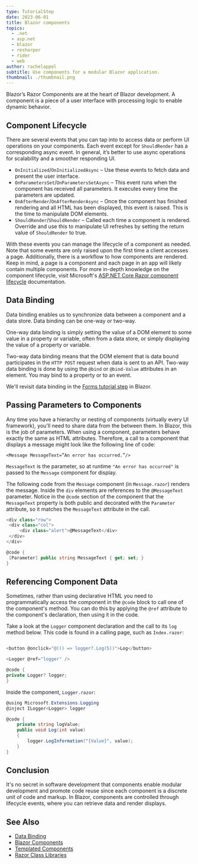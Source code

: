 ```yaml
---
type: TutorialStep
date: 2023-06-01
title: Blazor components
topics:
  - .net
  - asp.net
  - blazor
  - resharper
  - rider
  - web
author: rachelappel
subtitle: Use components for a modular Blazor application.
thumbnail: ./thumbnail.png
---
```


Blazor’s Razor Components are at the heart of Blazor development. A component is a piece of a user interface with processing logic to enable dynamic behavior.

## Component Lifecycle

There are several events that you can tap into to access data or perform UI operations on your components. Each event except for `ShouldRender` has a corresponding async event. In general, it’s better to use async operations for scalability and a smoother responding UI.

- `OnInitialized`/`OnInitializedAsync` – Use these events to fetch data and present the user interface.
- `OnParametersSet`/`OnParametersSetAsync` – This event runs when the component has received all parameters. It executes every time the parameters are updated.
- `OnAfterRender`/`OnAfterRenderAsync` – Once the component has finished rendering and all HTML has been displayed, this event is raised. This is the time to manipulate DOM elements.
- `ShouldRender`/`ShouldRender` – Called each time a component is rendered. Override and use this to manipulate UI refreshes by setting the return value of `ShouldRender` to true.

With these events you can manage the lifecycle of a component as needed. Note that some events are only raised upon the first time a client accesses a page.
Additionally, there is a workflow to how components are rendered. Keep in mind, a page is a component and each page in an app will likely contain multiple components.
For more in-depth knowledge on the component lifecycle, visit Microsoft's [ASP.NET Core Razor component lifecycle](https://learn.microsoft.com/en-us/aspnet/core/blazor/components/lifecycle) documentation.

## Data Binding

Data binding enables us to synchronize data between a component and a data store. Data binding can be one-way or two-way.

One-way data binding is simply setting the value of a DOM element to some value in a property or variable, often from a data store, or simply displaying the value of a property or variable.

Two-way data binding means that the DOM element that is data bound participates in the `HTTP POST` request when data is sent to an API. Two-way data binding is done by using the `@bind` or `@bind-Value` attributes in an element. You may bind to a property or to an event.

We'll revisit data binding in the [Forms tutorial step](../forms/) in Blazor.

## Passing Parameters to Components

Any time you have a hierarchy or nesting of components (virtually every UI framework), you'll need to share data from the between them. In Blazor, this is the job of parameters. When using a component, parameters behave exactly the same as HTML attributes. Therefore, a call to a component that displays a message might look like the following line of code:

`<Message MessageText=”An error has occurred.”/>`

`MessageText` is the parameter, so at runtime `"An error has occurred"` is passed to the `Message` component for display.

The following code from the `Message` component (in `Message.razor`) renders the message. Inside the `div` elements are references to the `@MessageText` parameter. Notice in the `@code` section of the component that the `MessageText` property is both public and decorated with the `Parameter` attribute, so it matches the `MessageText` attribute in the call.

```cs
<div class="row">
 <div class="col">
     <div class="alert">@MessageText</div>
 </div>
</div>

@code {
 [Parameter] public string MessageText { get; set; }
}
```

## Referencing Component Data

Sometimes, rather than using declarative HTML you need to programmatically access the component in the `@code` block to call one of the component's method.
You can do this by applying the `@ref` attribute to the component's declaration, then using it in the code.

Take a look at the `Logger` component declaration and the call to its `log` method below. This code is found in a calling page, such as `Index.razor`:

```cs

<button @onclick="@(() => logger?.Log(5))">Log</button>

<Logger @ref="logger" />

@code {
private Logger? logger;
}

```

Inside the component, `Logger.razor`:

```cs
@using Microsoft.Extensions.Logging
@inject ILogger<Logger> logger

@code {
    private string logValue;
    public void Log(int value)
    {
        logger.LogInformation("{Value}", value);
    }
}
```

## Conclusion

It's no secret in software development that components enable modular development and promote code reuse since each component is a discrete unit of code and markup.
In Blazor, components are controlled through lifecycle events, where you can retrieve data and render displays.

## See Also

- [Data Binding](https://learn.microsoft.com/en-us/aspnet/core/blazor/components/data-binding?view=aspnetcore-7.0)
- [Blazor Components](https://learn.microsoft.com/en-us/aspnet/core/blazor/components/?view=aspnetcore-7.0)
- [Templated Components](https://docs.microsoft.com/en-us/aspnet/core/blazor/components/templated-components)
- [Razor Class Libraries](https://docs.microsoft.com/en-us/aspnet/core/blazor/components/class-libraries)
